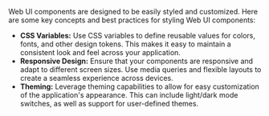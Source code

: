 <webui-data data-page-title="Styling" data-page-subtitle=""></webui-data>

Web UI components are designed to be easily styled and customized. Here are some key concepts and best practices for styling Web UI components:

- **CSS Variables:** Use CSS variables to define reusable values for colors, fonts, and other design tokens. This makes it easy to maintain a consistent look and feel across your application.
- **Responsive Design:** Ensure that your components are responsive and adapt to different screen sizes. Use media queries and flexible layouts to create a seamless experience across devices.
- **Theming:** Leverage theming capabilities to allow for easy customization of the application's appearance. This can include light/dark mode switches, as well as support for user-defined themes.
